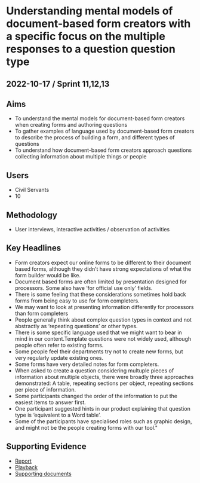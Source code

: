 # Understanding mental models of document-based form creators with a specific focus on the multiple responses to a question question type

## 2022-10-17 / Sprint 11,12,13

## Aims
- To understand the mental models for document-based form creators when creating forms and authoring questions
- To gather examples of language used by document-based form creators to describe the process of building a form, and different types of questions
- To understand how document-based form creators approach questions collecting information about multiple things or people

## Users
- Civil Servants
- 10

## Methodology
- User interviews, interactive activities / observation of activities

## Key Headlines

- Form creators expect our online forms to be different to their document based forms, although they didn’t have strong expectations of what the form builder would be like.
- Document based forms are often limited by presentation designed for processors. Some also have ‘for official use only’ fields.
- There is some feeling that these considerations sometimes hold back forms from being easy to use for form completers.
- We may want to look at presenting information differently for processors than form completers
- People generally think about complex question types in context and not abstractly as ‘repeating questions’ or other types.
- There is some specific language used that we might want to bear in mind in our content.Template questions were not widely used, although people often refer to existing forms.
- Some people feel their departments try not to create new forms, but very regularly update existing ones.
- Some forms have very detailed notes for form completers.
- When asked to create a question considering multuple pieces of information about multiple objects, there were broadly three approaches demonstrated: A table, repeating sections per object, repeating sections per piece of information.
- Some participants changed the order of the information to put the easiest items to answer first.
- One participant suggested hints in our product explaining that question type is ‘equivalent to a Word table’.
- Some of the participants have specialised roles such as graphic design, and might not be the people creating forms with our tool."

## Supporting Evidence
- [Report](https://docs.google.com/presentation/d/1pQG_GG6szanHKcqKXCd9uhn5zGRBTH1W/edit#slide=id.p1)
- [Playback](https://docs.google.com/presentation/d/1pQG_GG6szanHKcqKXCd9uhn5zGRBTH1W/edit#slide=id.p1)
- [Supporting documents](https://drive.google.com/drive/folders/120KbwiQ3epl27O79IZRA_9wH5FyKRW-R)
